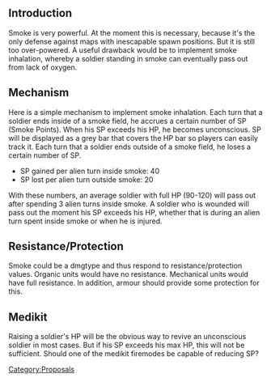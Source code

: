 ## Introduction

Smoke is very powerful. At the moment this is necessary, because it's
the only defense against maps with inescapable spawn positions. But it
is still too over-powered. A useful drawback would be to implement smoke
inhalation, whereby a soldier standing in smoke can eventually pass out
from lack of oxygen.

## Mechanism

Here is a simple mechanism to implement smoke inhalation. Each turn that
a soldier ends inside of a smoke field, he accrues a certain number of
SP (Smoke Points). When his SP exceeds his HP, he becomes unconscious.
SP will be displayed as a grey bar that covers the HP bar so players can
easily track it. Each turn that a soldier ends outside of a smoke field,
he loses a certain number of SP.

- SP gained per alien turn inside smoke: 40
- SP lost per alien turn outside smoke: 20

With these numbers, an average soldier with full HP (90-120) will pass
out after spending 3 alien turns inside smoke. A soldier who is wounded
will pass out the moment his SP exceeds his HP, whether that is during
an alien turn spent inside smoke or when he is injured.

## Resistance/Protection

Smoke could be a dmgtype and thus respond to resistance/protection
values. Organic units would have no resistance. Mechanical units would
have full resistance. In addition, armour should provide some protection
for this.

## Medikit

Raising a soldier's HP will be the obvious way to revive an unconscious
soldier in most cases. But if his SP exceeds his max HP, this will not
be sufficient. Should one of the medikit firemodes be capable of
reducing SP?

[Category:Proposals](Category:Proposals "wikilink")